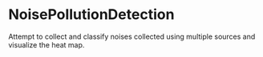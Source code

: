 # NoisePollutionDetection
Attempt to collect and classify noises collected using multiple sources and visualize the heat map. 
